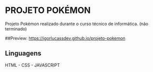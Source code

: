# PROJETO POKÉMON

Projeto Pokémon realizado durante o curso técnico de informática. (não terminado)

##Preview: https://igorlucassdev.github.io/projeto-pokemon

## Linguagens

HTML - CSS - JAVASCRIPT




